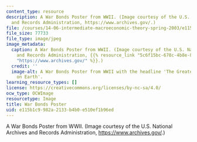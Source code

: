 ```yaml
---
content_type: resource
description: A War Bonds Poster from WWII. (Image courtesy of the U.S. National Archives
  and Records Administration, https://www.archives.gov/.)
file: /courses/14-06-intermediate-macroeconomic-theory-spring-2003/e115b1c9982a2133b4b0e510ef1b96ed_14-06s03.jpg
file_size: 77733
file_type: image/jpeg
image_metadata:
  caption: A War Bonds Poster from WWII. (Image courtesy of the U.S. National Archives
    and Records Administration, {{% resource_link "5c6f15bc-678c-4b8e-8a61-4b153d4c48b0"
    "https://www.archives.gov/" %}}.)
  credit: ''
  image-alt: A War Bonds Poster from WWII with the headline 'The Greatest Investment
    on Earth'.
learning_resource_types: []
license: https://creativecommons.org/licenses/by-nc-sa/4.0/
ocw_type: OCWImage
resourcetype: Image
title: War Bonds Poster
uid: e115b1c9-982a-2133-b4b0-e510ef1b96ed
---
```

A War Bonds Poster from WWII. (Image courtesy of the U.S. National Archives and Records Administration, https://www.archives.gov/.)